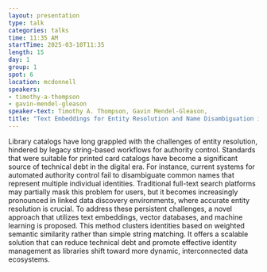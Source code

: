 ```yaml
---
layout: presentation
type: talk
categories: talks
time: 11:35 AM
startTime: 2025-03-10T11:35 
length: 15
day: 1
group: 1
spot: 6
location: mcdonnell
speakers:
- timothy-a-thompson
- gavin-mendel-gleason
speaker-text: Timothy A. Thompson, Gavin Mendel-Gleason, 
title: "Text Embeddings for Entity Resolution and Name Disambiguation in the Library Catalog"
---
```

Library catalogs have long grappled with the challenges of entity resolution, hindered by legacy string-based workflows for authority control. Standards that were suitable for printed card catalogs have become a significant source of technical debt in the digital era. For instance, current systems for automated authority control fail to disambiguate common names that represent multiple individual identities. Traditional full-text search platforms may partially mask this problem for users, but it becomes increasingly pronounced in linked data discovery environments, where accurate entity resolution is crucial. To address these persistent challenges, a novel approach that utilizes text embeddings, vector databases, and machine learning is proposed. This method clusters identities based on weighted semantic similarity rather than simple string matching. It offers a scalable solution that can reduce technical debt and promote effective identity management as libraries shift toward more dynamic, interconnected data ecosystems.
